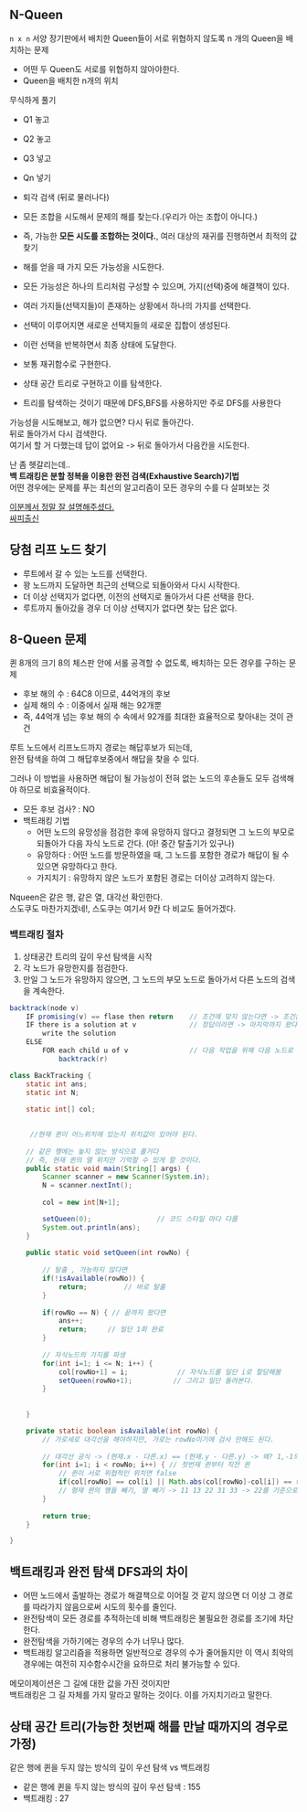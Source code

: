 ## N-Queen   
`n x n` 서양 장기판에서 배치한 Queen들이 서로 위협하지 않도록 n 개의 Queen을 배치하는 문제  
  
* 어떤 두 Queen도 서로를 위협하지 않아야한다.     
* Queen을 배치한 n개의 위치          

무식하게 풀기   
* Q1 놓고
* Q2 놓고
* Q3 넣고 
* Qn 넣기  

* 퇴각 검색 (뒤로 물러나다)    
* 모든 조합을 시도해서 문제의 해를 찾는다.(우리가 아는 조합이 아니다.)   
* 즉, 가능한 **모든 시도를 조합하는 것이다.**, 여러 대상의 재귀를 진행하면서 최적의 값 찾기       
* 해를 얻을 때 가지 모든 가능성을 시도한다.  
* 모든 가능성은 하나의 트리처럼 구성할 수 있으며, 가지(선택)중에 해결책이 있다.  
* 여러 가지들(선택지들)이 존재하는 상황에서 하나의 가지를 선택한다.  
* 선택이 이루어지면 새로운 선택지들의 새로운 집합이 생성된다.   
* 이런 선택을 반복하면서 최종 상태에 도달한다.   
* 보통 재귀함수로 구현한다.      
* 상태 공간 트리로 구현하고 이를 탐색한다.  
* 트리를 탐색하는 것이기 때문에 DFS,BFS를 사용하지만 주로 DFS를 사용한다       
      
가능성을 시도해보고, 해가 없으면? 다시 뒤로 돌아간다.      
뒤로 돌아가서 다시 검색한다.   
여기서 할 거 다했는데 답이 없어요 -> 뒤로 돌아가서 다음칸을 시도한다.      

    
    
난 좀 헷갈리는데..    
**백 트래킹은 분할 정복을 이용한 완전 검색(Exhaustive Search)기법**      
어떤 경우에는 문제를 푸는 최선의 알고리즘이 모든 경우의 수를 다 살펴보는 것     
     
[이분께서 정말 잘 설명해주셨다.](https://gamedevlog.tistory.com/49)    
[싸피출신](https://94incheon.github.io/algorithm/Backtracking/)

## 당첨 리프 노드 찾기  
* 루트에서 갈 수 있는 노드를 선택한다.   
* 꽝 노드까지 도달하면 최근의 선택으로 되돌아와서 다시 시작한다.   
* 더 이상 선택지가 없다면, 이전의 선택지로 돌아가서 다른 선택을 한다.   
* 루트까지 돌아갔을 경우 더 이상 선택지가 없다면 찾는 답은 없다.   


## 8-Queen 문제  
퀸 8개의 크기 8의 체스판 안에 서롤 공격할 수 없도록, 배치하는 모든 경우를 구하는 문제   

* 후보 해의 수 : 64C8 이므로, 44억개의 후보   
* 실제 해의 수 : 이중에서 실재 해는 92개뿐  
* 즉, 44억개 넘는 후보 해의 수 속에서 92개를 최대한 효율적으로 찾아내는 것이 관건   

루트 노드에서 리프노드까지 경로는 해답후보가 되는데,   
완전 탐색을 하여 그 해답후보중에서 해답을 찾을 수 있다.  
  
그러나 이 방법을 사용하면 해답이 될 가능성이 전혀 없는 노드의 후손들도 모두 검색해야 하므로 비효율적이다.  

* 모든 후보 검사? : NO
* 백트래킹 기법
  * 어떤 노드의 유망성을 점검한 후에 유망하지 않다고 결정되면 그 노드의 부모로 되돌아가 다음 자식 노드로 간다. (아! 중간 탈출기가 있구나)   
  * 유망하다 : 어떤 노드를 방문하였을 때, 그 노드를 포함한 경로가 해답이 될 수 있으면 유망하다고 한다.  
  * 가지치기 : 유망하지 않은 노드가 포함된 경로는 더이상 고려하지 않는다.     
      
Nqueen은 같은 행, 같은 열, 대각선 확인한다.           
스도쿠도 마찬가지겠네!, 스도쿠는 여기서 9칸 다 비교도 들어가겠다.      

### 백트래킹 절차  
1. 상태공간 트리의 깊이 우선 탐색을 시작
2. 각 노드가 유망한지를 점검한다.  
3. 만일 그 노드가 유망하지 않으면, 그 노드의 부모 노드로 돌아가서 다른 노드의 검색을 계속한다.     

```java
backtrack(node v) 
    IF promising(v) == flase then return    // 조건에 맞지 않는다면 -> 조건은 여러개다 (퀸을 놓을 수 있는지, 최대값이 나온 경우)       
    IF there is a solution at v             // 정답이라면 -> 마지막까지 왔다면, 최소갑이면  
        write the solution 
    ELSE
        FOR each child u of v               // 다음 작업을 위해 다음 노드로 이동 조합과 비슷한 방식
            backtrack(r)   

```

```java
class BackTracking {
	static int ans;  
	static int N;  
	
	static int[] col;
	

	 //현재 퀸이 어느위치에 있는지 위치값이 있어야 된다.      
	    
	// 같은 행에는 놓지 않는 방식으로 풀거다
	// 즉, 현재 퀸의 열 위치만 기억할 수 있게 할 것이다. 
	public static void main(String[] args) {
		Scanner scanner = new Scanner(System.in);
		N = scanner.nextInt();
		
		col = new int[N+1];

		setQueen(0);				// 코드 스타일 마다 다름 
		System.out.println(ans);
	}
	
	public static void setQueen(int rowNo) {
		
		// 탈출 , 가능하지 않다면
		if(!isAvailable(rowNo)) {
			return;			// 바로 탈출 
		}
		
		if(rowNo == N) { // 끝까지 왔다면 
			ans++;
			return;		// 일단 1회 완료  
		}
		
		// 자식노드의 가지를 파생  
		for(int i=1; i <= N; i++) {
			col[rowNo+1] = i;			 // 자식노드를 일단 i로 할당해봄 
			setQueen(rowNo+1);			// 그리고 일단 돌려본다.  
		}
		
		
	}

	private static boolean isAvailable(int rowNo) {
		// 가로세로 대각선을 해야하지만, 가로는 rowNo이기에 검사 안해도 된다.    
		
		// 대각선 공식 -> (현재.x - 다른.x) == (현재.y - 다른.y) -> 왜? 1,-1의 조합이니까   
		for(int i=1; i < rowNo; i++) { // 첫번재 퀸부터 직전 퀸
			// 퀸이 서로 위협적인 위치면 false
			if(col[rowNo] == col[i] || Math.abs(col[rowNo]-col[i]) == rowNo - i) return false;
			// 형재 퀸의 행들 빼기, 열 빼기 -> 11 13 22 31 33 -> 22를 기준으로 모든 계산 값은 11이라는 값이 나온다.,  
		}
		
		return true;
	}

}
```

## 백트래킹과 완전 탐색 DFS과의 차이      
* 어떤 노드에서 출발하는 경로가 해결책으로 이어질 것 같지 않으면 더 이상 그 경로를 따라가지 않음으로써 시도의 횟수를 줄인다.   
* 완전탐색이 모든 경로를 추적하는데 비해 백트래킹은 불필요한 경로를 조기에 차단한다.  
* 완전탐색을 가하기에는 경우의 수가 너무나 많다.     
* 백트래킹 알고리즘을 적용하면 일반적으로 경우의 수가 줄어들지만 이 역시 최악의 경우에는 여전히 지수함수시간을 요하므로 처리 불가능할 수 있다.     
    
메모이제이션은 그 길에 대한 값을 가진 것이지만        
백트래킹은 그 길 자체를 가지 말라고 말하는 것이다. 이를 가지치기라고 말한다.   

## 상태 공간 트리(가능한 첫번째 해를 만날 때까지의 경우로 가정)   
같은 행에 퀸을 두지 않는 방식의 깊이 우선 탐색 vs 백트래킹   
  
* 같은 행에 퀸을 두지 않는 방식의 깊이 우선 탐색 : 155 
* 백트래킹 : 27    

